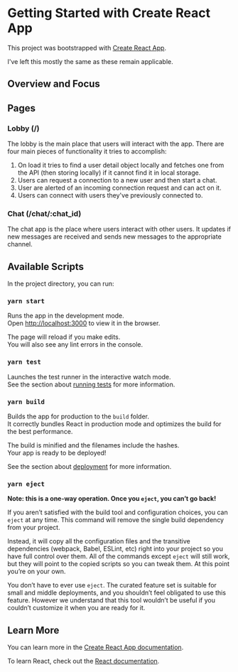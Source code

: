 # Getting Started with Create React App

This project was bootstrapped with [Create React App](https://github.com/facebook/create-react-app).

I've left this mostly the same as these remain applicable.

## Overview and Focus

## Pages

### Lobby (/)

The lobby is the main place that users will interact with the app. There are four main pieces of functionality it tries to accomplish:

1. On load it tries to find a user detail object locally and fetches one from the API (then storing locally) if it cannot find it in local storage.
2. Users can request a connection to a new user and then start a chat.
3. User are alerted of an incoming connection request and can act on it.
4. Users can connect with users they've previously connected to.

### Chat (/chat/:chat_id)

The chat app is the place where users interact with other users. It updates if new messages are received and sends new messages to the appropriate channel.

## Available Scripts

In the project directory, you can run:

### `yarn start`

Runs the app in the development mode.\
Open [http://localhost:3000](http://localhost:3000) to view it in the browser.

The page will reload if you make edits.\
You will also see any lint errors in the console.

### `yarn test`

Launches the test runner in the interactive watch mode.\
See the section about [running tests](https://facebook.github.io/create-react-app/docs/running-tests) for more information.

### `yarn build`

Builds the app for production to the `build` folder.\
It correctly bundles React in production mode and optimizes the build for the best performance.

The build is minified and the filenames include the hashes.\
Your app is ready to be deployed!

See the section about [deployment](https://facebook.github.io/create-react-app/docs/deployment) for more information.

### `yarn eject`

**Note: this is a one-way operation. Once you `eject`, you can’t go back!**

If you aren’t satisfied with the build tool and configuration choices, you can `eject` at any time. This command will remove the single build dependency from your project.

Instead, it will copy all the configuration files and the transitive dependencies (webpack, Babel, ESLint, etc) right into your project so you have full control over them. All of the commands except `eject` will still work, but they will point to the copied scripts so you can tweak them. At this point you’re on your own.

You don’t have to ever use `eject`. The curated feature set is suitable for small and middle deployments, and you shouldn’t feel obligated to use this feature. However we understand that this tool wouldn’t be useful if you couldn’t customize it when you are ready for it.

## Learn More

You can learn more in the [Create React App documentation](https://facebook.github.io/create-react-app/docs/getting-started).

To learn React, check out the [React documentation](https://reactjs.org/).
